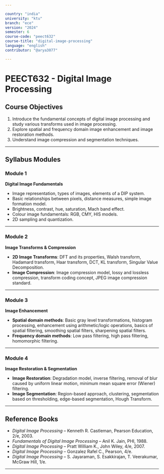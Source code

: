 ```yaml
---

country: "india"
university: "ktu"
branch: "ece"
version: "2024"
semester: 6
course-code: "peect632"
course-title: "digital-image-processing"
language: "english"
contributor: "@arya3077"

---
```


# PEECT632 - Digital Image Processing

## Course Objectives

1. Introduce the fundamental concepts of digital image processing and study various transforms used in image processing.  
2. Explore spatial and frequency domain image enhancement and image restoration methods.  
3. Understand image compression and segmentation techniques.  

---

## Syllabus Modules

### Module 1
**Digital Image Fundamentals**  
- Image representation, types of images, elements of a DIP system.  
- Basic relationships between pixels, distance measures, simple image formation model.  
- Brightness, contrast, hue, saturation, Mach band effect.  
- Colour image fundamentals: RGB, CMY, HIS models.  
- 2D sampling and quantization.

---

### Module 2
**Image Transforms & Compression**  
- **2D Image Transforms**: DFT and its properties, Walsh transform, Hadamard transform, Haar transform, DCT, KL transform, Singular Value Decomposition.  
- **Image Compression**: Image compression model, lossy and lossless compression, transform coding concept, JPEG image compression standard.

---

### Module 3
**Image Enhancement**  
- **Spatial domain methods**: Basic gray level transformations, histogram processing, enhancement using arithmetic/logic operations, basics of spatial filtering, smoothing spatial filters, sharpening spatial filters.  
- **Frequency domain methods**: Low pass filtering, high pass filtering, homomorphic filtering.

---

### Module 4
**Image Restoration & Segmentation**  
- **Image Restoration**: Degradation model, inverse filtering, removal of blur caused by uniform linear motion, minimum mean square error (Wiener) filtering.  
- **Image Segmentation**: Region-based approach, clustering, segmentation based on thresholding, edge-based segmentation, Hough Transform.

---

## Reference Books

- *Digital Image Processing* – Kenneth R. Castleman, Pearson Education, 2/e, 2003.  
- *Fundamentals of Digital Image Processing* – Anil K. Jain, PHI, 1988.  
- *Digital Image Processing* – Pratt William K., John Wiley, 4/e, 2007.  
- *Digital Image Processing* – Gonzalez Rafel C., Pearson, 4/e.  
- *Digital Image Processing* – S. Jayaraman, S. Esakkirajan, T. Veerakumar, McGraw Hill, 1/e.  

---
